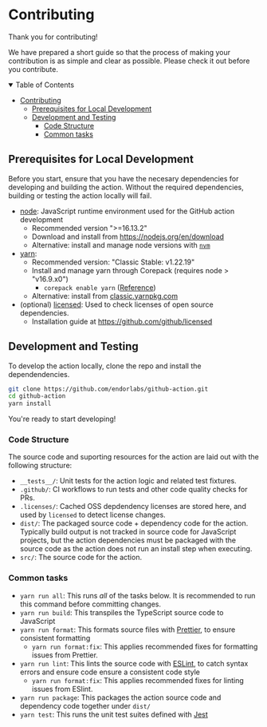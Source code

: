 # Contributing

Thank you for contributing!

We have prepared a short guide so that the process of making your contribution is as simple and clear as possible. Please check it out before you contribute.

<details open>
<summary>Table of Contents</summary>

- [Contributing](#contributing)
  - [Prerequisites for Local Development](#prerequisites-for-local-development)
  - [Development and Testing](#development-and-testing)
    - [Code Structure](#code-structure)
    - [Common tasks](#common-tasks)

</details>

## Prerequisites for Local Development

Before you start, ensure that you have the necesary dependencies for developing and building the action. Without the required dependencies, building or testing the action locally will fail.

- [node](https://nodejs.org/en): JavaScript runtime environment used for the GitHub action development
  - Recommended version ">=16.13.2"
  - Download and install from https://nodejs.org/en/download
  - Alternative: install and manage node versions with [`nvm`](https://github.com/nvm-sh/nvm)
- [yarn](https://yarnpkg.com):
  - Recommended version: "Classic Stable: v1.22.19"
  - Install and manage yarn through Corepack (requires node > "v16.9.x0")
    - `corepack enable yarn` ([Reference](https://github.com/nodejs/corepack#corepack-enable--name))
  - Alternative: install from [classic.yarnpkg.com](https://classic.yarnpkg.com/en/docs/install)
- (optional) [licensed](https://github.com/github/licensed): Used to check licenses of open source dependencies.
  - Installation guide at https://github.com/github/licensed

## Development and Testing

To develop the action locally, clone the repo and install the dependendencies.

```sh
git clone https://github.com/endorlabs/github-action.git
cd github-action
yarn install
```

You're ready to start developing!

### Code Structure

The source code and suporting resources for the action are laid out with the following structure:

- `__tests__/`: Unit tests for the action logic and related test fixtures.
- `.github/`: CI workflows to run tests and other code quality checks for PRs.
- `.licenses/`: Cached OSS depdendency licenses are stored here, and used by `licensed` to detect license changes.
- `dist/`: The packaged source code + dependency code for the action. Typically build output is not tracked in source code for JavaScript projects, but the action dependencies must be packaged with the source code as the action does not run an install step when executing.
- `src/`: The source code for the action.

### Common tasks

- `yarn run all`: This runs _all_ of the tasks below. It is recommended to run this command before committing changes.
- `yarn run build`: This transpiles the TypeScript source code to JavaScript
- `yarn run format`: This formats source files with [Prettier](https://prettier.io), to ensure consistent formatting
  - `yarn run format:fix`: This applies recommended fixes for formatting issues from Prettier.
- `yarn run lint`: This lints the source code with [ESLint](https://eslint.org), to catch syntax errors and ensure code ensure a consistent code style
  - `yarn run format:fix`: This applies recommended fixes for linting issues from ESlint.
- `yarn run package`: This packages the action source code and dependency code together under `dist/`
- `yarn test`: This runs the unit test suites defined with [Jest](https://jestjs.io)

